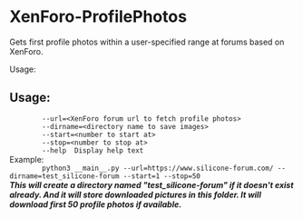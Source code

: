 # XenForo-ProfilePhotos

Gets first profile photos within a user-specified range at forums based on XenForo.

Usage:
##  Usage:
`        --url=<XenForo forum url to fetch profile photos>`\
`        --dirname=<directory name to save images>`\
`        --start=<number to start at>`\
`        --stop=<number to stop at>`\
`        --help  Display help text`\
  Example:\
`        python3 __main__.py --url=https://www.silicone-forum.com/ --dirname=test_silicone-forum --start=1 --stop=50`\
    ***This will create a directory named "test_silicone-forum" if it doesn't exist already. And it will store downloaded pictures in this folder. It will download first 50        profile photos if available.*** 
